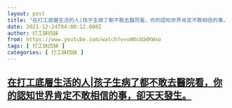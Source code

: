 ```yaml
---
layout: post
title: "在打工底層生活的人|孩子生病了都不敢去醫院看，你的認知世界肯定不敢相信的事，卻天天發生。"
date: 2021-12-24T04:00:12.000Z
author: 打工妹四妹
from: https://www.youtube.com/watch?v=sWOcGQdKWxo
tags: [ 打工妹四妹 ]
categories: [ 打工妹四妹 ]
---
```

<!--1640318412000-->
[在打工底層生活的人|孩子生病了都不敢去醫院看，你的認知世界肯定不敢相信的事，卻天天發生。](https://www.youtube.com/watch?v=sWOcGQdKWxo)
------

<div>

</div>
